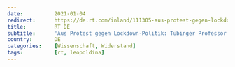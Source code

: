```yaml
---
date:          2021-01-04
redirect:      https://de.rt.com/inland/111305-aus-protest-gegen-lockdown-politik-tuebinger-professor-verlaesst-akademie-der-wissenschaften/
title:         RT DE
subtitle:      'Aus Protest gegen Lockdown-Politik: Tübinger Professor verlässt Akademie der Wissenschaften'
country:       DE
categories:    [Wissenschaft, Widerstand]
tags:          [rt, leopoldina]
---
```

